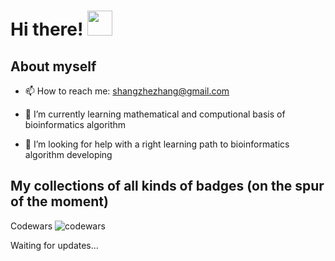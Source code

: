 # Hi there! <img src="https://raw.githubusercontent.com/MartinHeinz/MartinHeinz/master/wave.gif" width="40px">

## About myself 

- 📫 How to reach me: shangzhezhang@gmail.com

- 🌱 I’m currently learning mathematical and computional basis of bioinformatics algorithm

- 🤔 I’m looking for help with a right learning path to bioinformatics algorithm developing

## My collections of all kinds of badges (on the spur of the moment)

Codewars ![codewars](https://www.codewars.com/users/bincheng/badges/small)

Waiting for updates...

<!--
**shangshanzhizhe/shangshanzhizhe** is a ✨ _special_ ✨ repository because its `README.md` (this file) appears on your GitHub profile.

Here are some ideas to get you started:

- 🔭 I’m currently working on ...
- 🌱 I’m currently learning ...
- 👯 I’m looking to collaborate on ...
- 🤔 I’m looking for help with ...
- 💬 Ask me about ...
- 📫 How to reach me: ...
- 😄 Pronouns: ...
- ⚡ Fun fact: ...
-->
